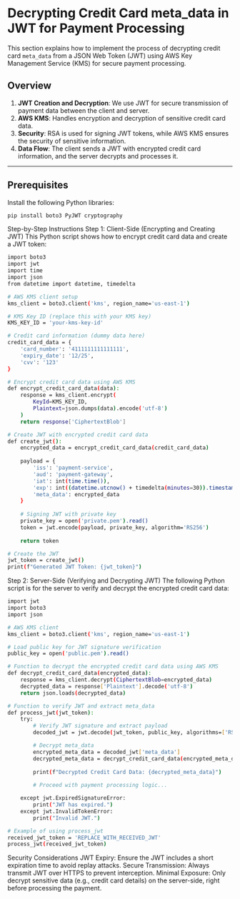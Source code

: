 # Decrypting Credit Card meta_data in JWT for Payment Processing

This section explains how to implement the process of decrypting credit card `meta_data` from a JSON Web Token (JWT) using AWS Key Management Service (KMS) for secure payment processing.

## Overview

1. **JWT Creation and Decryption**: We use JWT for secure transmission of payment data between the client and server.
2. **AWS KMS**: Handles encryption and decryption of sensitive credit card data.
3. **Security**: RSA is used for signing JWT tokens, while AWS KMS ensures the security of sensitive information.
4. **Data Flow**: The client sends a JWT with encrypted credit card information, and the server decrypts and processes it.

---

## Prerequisites

Install the following Python libraries:

```bash
pip install boto3 PyJWT cryptography
```
Step-by-Step Instructions
Step 1: Client-Side (Encrypting and Creating JWT)
This Python script shows how to encrypt credit card data and create a JWT token:

```bash
import boto3
import jwt
import time
import json
from datetime import datetime, timedelta

# AWS KMS client setup
kms_client = boto3.client('kms', region_name='us-east-1')

# KMS Key ID (replace this with your KMS key)
KMS_KEY_ID = 'your-kms-key-id'

# Credit card information (dummy data here)
credit_card_data = {
    'card_number': '4111111111111111',
    'expiry_date': '12/25',
    'cvv': '123'
}

# Encrypt credit card data using AWS KMS
def encrypt_credit_card_data(data):
    response = kms_client.encrypt(
        KeyId=KMS_KEY_ID,
        Plaintext=json.dumps(data).encode('utf-8')
    )
    return response['CiphertextBlob']

# Create JWT with encrypted credit card data
def create_jwt():
    encrypted_data = encrypt_credit_card_data(credit_card_data)
    
    payload = {
        'iss': 'payment-service',
        'aud': 'payment-gateway',
        'iat': int(time.time()),
        'exp': int((datetime.utcnow() + timedelta(minutes=30)).timestamp()),
        'meta_data': encrypted_data
    }
    
    # Signing JWT with private key
    private_key = open('private.pem').read()
    token = jwt.encode(payload, private_key, algorithm='RS256')
    
    return token

# Create the JWT
jwt_token = create_jwt()
print(f"Generated JWT Token: {jwt_token}")
```
Step 2: Server-Side (Verifying and Decrypting JWT)
The following Python script is for the server to verify and decrypt the encrypted credit card data:

``` bash
import jwt
import boto3
import json

# AWS KMS client
kms_client = boto3.client('kms', region_name='us-east-1')

# Load public key for JWT signature verification
public_key = open('public.pem').read()

# Function to decrypt the encrypted credit card data using AWS KMS
def decrypt_credit_card_data(encrypted_data):
    response = kms_client.decrypt(CiphertextBlob=encrypted_data)
    decrypted_data = response['Plaintext'].decode('utf-8')
    return json.loads(decrypted_data)

# Function to verify JWT and extract meta_data
def process_jwt(jwt_token):
    try:
        # Verify JWT signature and extract payload
        decoded_jwt = jwt.decode(jwt_token, public_key, algorithms=['RS256'], audience='payment-gateway')

        # Decrypt meta_data
        encrypted_meta_data = decoded_jwt['meta_data']
        decrypted_meta_data = decrypt_credit_card_data(encrypted_meta_data)
        
        print(f"Decrypted Credit Card Data: {decrypted_meta_data}")
        
        # Proceed with payment processing logic...

    except jwt.ExpiredSignatureError:
        print("JWT has expired.")
    except jwt.InvalidTokenError:
        print("Invalid JWT.")

# Example of using process_jwt
received_jwt_token = 'REPLACE_WITH_RECEIVED_JWT'
process_jwt(received_jwt_token)
```
Security Considerations
JWT Expiry: Ensure the JWT includes a short expiration time to avoid replay attacks.
Secure Transmission: Always transmit JWT over HTTPS to prevent interception.
Minimal Exposure: Only decrypt sensitive data (e.g., credit card details) on the server-side, right before processing the payment.
